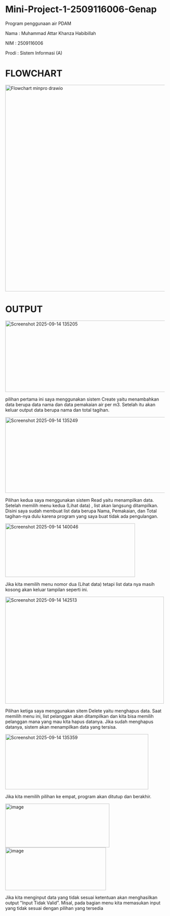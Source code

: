 # Mini-Project-1-2509116006-Genap
Program penggunaan air PDAM

Nama  : Muhammad Attar Khanza Habibillah

NIM   : 2509116006

Prodi : Sistem Informasi (A)


# FLOWCHART
<img width="1031" height="651" alt="Flowchart minpro drawio" src="https://github.com/user-attachments/assets/85aa02ed-ab5a-4467-9d01-20c4921d2835" />

# OUTPUT

<img width="585" height="225" alt="Screenshot 2025-09-14 135205" src="https://github.com/user-attachments/assets/8c90c6c9-cbc3-4539-9142-53eff8ceac89" />

pilihan pertama ini saya menggunakan sistem Create yaitu menambahkan data berupa data nama dan data pemakaian air per m3. Setelah itu akan keluar output data berupa nama dan total tagihan.

<img width="510" height="239" alt="Screenshot 2025-09-14 135249" src="https://github.com/user-attachments/assets/fb974b37-d640-4040-bf9d-7a95639d0136" />

Pilihan kedua saya menggunakan sistem Read yaitu menampilkan data. Setelah memilih menu kedua (Lihat data) , list akan langsung ditampilkan. Disini saya sudah membuat list data berupa Nama, Pemakaian, dan Total tagihan-nya dulu karena program yang saya buat tidak ada 
pengulangan.

<img width="410" height="169" alt="Screenshot 2025-09-14 140046" src="https://github.com/user-attachments/assets/784dcacd-157c-4204-938e-d376249fb73b" />

Jika kita memilih menu nomor dua (Lihat data) tetapi list data nya masih kosong akan keluar tampilan seperti ini.


<img width="501" height="337" alt="Screenshot 2025-09-14 142513" src="https://github.com/user-attachments/assets/5045d33e-8cee-4606-aaf4-b34bbc4eb8e4" />

Pilihan ketiga saya menggunakan sitem Delete yaitu menghapus data. Saat memilih menu ini, list pelanggan akan ditampilkan dan kita bisa memilih pelanggan mana yang mau kita hapus datanya. Jika sudah menghapus datanya, sistem akan menampilkan data yang tersisa.

<img width="452" height="174" alt="Screenshot 2025-09-14 135359" src="https://github.com/user-attachments/assets/690f3864-2c4e-4779-af6a-b4eed3804295" />

Jika kita memilih pilihan ke empat, program akan ditutup dan berakhir.

<img width="329" height="138" alt="image" src="https://github.com/user-attachments/assets/9d884ae5-fafb-4cb5-8a43-f1f40cf7b15e" />
<img width="318" height="135" alt="image" src="https://github.com/user-attachments/assets/a89815ff-9722-4787-b3f0-afdb3ad28d38" />


Jika kita menginput data yang tidak sesuai ketentuan akan menghasilkan output "Input Tidak Valid". Misal, pada bagian menu kita memasukan input yang tidak sesuai dengan pilihan yang tersedia







